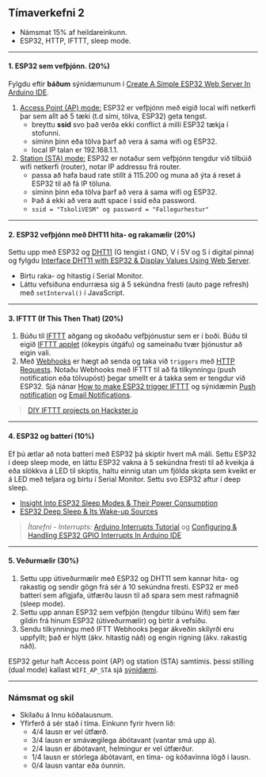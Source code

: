 ## Tímaverkefni 2 

- Námsmat 15% af heildareinkunn.
- ESP32, HTTP, IFTTT, sleep mode. 

---

#### 1. ESP32 sem vefþjónn. (20%)

Fylgdu eftir **báðum** sýnidæmunum í [Create A Simple ESP32 Web Server In Arduino IDE](https://lastminuteengineers.com/creating-esp32-web-server-arduino-ide/).

1. [Access Point (AP) mode:](https://lastminuteengineers.com/creating-esp32-web-server-arduino-ide/#iconfiguring-the-esp32-web-server-in-access-point-ap-mode) ESP32 er vefþjónn með eigið local wifi netkerfi þar sem allt að 5 tæki (t.d sími, tölva, ESP32) geta tengst. 
   - breyttu **ssid** svo það verða ekki conflict á milli ESP32 tækja í stofunni.
   - síminn þinn eða tölva þarf að vera á sama wifi og ESP32.  
   - local IP talan er 192.168.1.1.
1. [Station (STA) mode:](https://lastminuteengineers.com/creating-esp32-web-server-arduino-ide/#configuring-the-esp32-web-server-in-wifi-station-sta-mode) ESP32 er notaður sem vefþjónn tengdur við tilbúið wifi netkerfi (router), notar IP addressu frá router.
   - passa að hafa baud rate stillt á 115.200 og muna að ýta á reset á ESP32 til að fá IP töluna.   
   - síminn þinn eða tölva þarf að vera á sama wifi og ESP32.  
   - Það á ekki að vera autt space í ssid eða password. 
   - `ssid = "TskoliVESM" og password = "Fallegurhestur"`

---

#### 2. ESP32 vefþjónn með DHT11 hita- og rakamælir (20%)

Settu upp með ESP32 og [DHT11](https://lastminuteengineers.com/dht11-module-arduino-tutorial/) (G tengist í GND, V í 5V og S í digital pinna) og fylgdu [Interface DHT11 with ESP32 & Display Values Using Web Server](https://lastminuteengineers.com/esp32-dht11-dht22-web-server-tutorial/). 
- Birtu raka- og hitastig í Serial Monitor.
- Láttu vefsíðuna endurræsa sig á 5 sekúndna fresti (auto page refresh) með `setInterval()` í JavaScript.

---

#### 3. IFTTT (If This Then That) (20%)
1. Búðu til [IFTTT](https://help.ifttt.com/hc/en-us/articles/115010158167-How-does-IFTTT-work-) aðgang og skoðaðu vefþjónustur sem er í boði. Búðu til eigið [IFTTT applet](https://help.ifttt.com/hc/en-us/articles/360021401373-Creating-your-own-Applet) (ókeypis útgáfu) og sameinaðu tvær þjónustur að eigin vali.
1. Með [Webhooks](https://ifttt.com/explore/what-is-a-webhook) er hægt að senda og taka við `triggers` með [HTTP Requests](https://randomnerdtutorials.com/esp32-http-get-post-arduino/). Notaðu Webhooks með IFTTT til að fá tilkynningu (push notification eða tölvupóst) þegar smellt er á takka sem er tengdur við ESP32. Sjá nánar [How to make ESP32 trigger IFTTT](https://esp32io.com/tutorials/esp32-ifttt) og sýnidæmin [Push notification](https://blog.teamleadnet.com/2021/01/esp32-send-push-notification-from.html) og [Email Notifications](https://randomnerdtutorials.com/esp32-door-status-monitor-email/).


> [DIY IFTTT projects on Hackster.io](https://www.hackster.io/ifttt) 

<!--
- [ESP32 HTTP Request](https://esp32io.com/tutorials/esp32-http-request)
- [How to Trigger LED using IFTTT and ESP32 with Email Notification](https://iotdesignpro.com/projects/how-trigger-led-using-ifttt-and-esp32-email-notification)
- [IFTTT with Raspberry Pi](https://pimylifeup.com/using-ifttt-with-the-raspberry-pi/)
-->

---

#### 4. ESP32 og batterí (10%)
Ef þú ætlar að nota batterí með ESP32 þá skiptir hvert mA máli. Settu ESP32 í deep sleep mode, en láttu ESP32 vakna á 5 sekúndna fresti til að kveikja á eða slökkva á LED til skiptis, haltu einnig utan um fjölda skipta sem kveikt er á LED með teljara og birtu í Serial Monitor. Settu svo ESP32 aftur í deep sleep.

- [Insight Into ESP32 Sleep Modes & Their Power Consumption](https://lastminuteengineers.com/esp32-sleep-modes-power-consumption/)
- [ESP32 Deep Sleep & Its Wake-up Sources](https://lastminuteengineers.com/esp32-deep-sleep-wakeup-sources/)

> _Ítarefni - Interrupts:_ [Arduino Interrupts Tutorial](https://roboticsbackend.com/arduino-interrupts/) og [Configuring & Handling ESP32 GPIO Interrupts In Arduino IDE](https://lastminuteengineers.com/handling-esp32-gpio-interrupts-tutorial/) 

---

#### 5. Veðurmælir (30%) 

1. Settu upp útiveðurmælir með ESP32 og DHT11 sem kannar hita- og rakastig og sendir gögn frá sér á 10 sekúndna fresti. ESP32 er með batterí sem aflgjafa, útfærðu lausn til að spara sem mest rafmagnið (sleep mode).
1. Settu upp annan ESP32 sem vefþjón (tengdur tilbúnu Wifi) sem fær gildin frá hinum ESP32 (útiveðurmælir) og birtir á vefsíðu. 
1. Sendu tilkynningu með IFTT Webhooks þegar ákveðin skilyrði eru uppfyllt; það er hlýtt (ákv. hitastig náð) og engin rigning (ákv. rakastig náð). 


ESP32 getur haft Access point (AP) og station (STA) samtímis. þessi stilling (dual mode) kallast `WIFI_AP_STA` sjá [sýnidæmi](https://linuxhint.com/esp32-both-access-station-points/#:~:text=The%20above%20two%20modes%20access,network%20to%20which%20ESP32%20connects). 

<!--
- [Communication between two ESP32 via WiFi](https://www.aranacorp.com/en/communication-between-two-esp32-via-wifi/)
-->

---

### Námsmat og skil

- Skilaðu á Innu kóðalausnum.
- Yfirferð á sér stað í tíma. Einkunn fyrir hvern lið: 
    - 4/4 lausn er vel útfærð.
    - 3/4 lausn er smávægilega ábótavant (vantar smá upp á).
    - 2/4 lausn er ábótavant, helmingur er vel útfærður.
    - 1/4 lausn er stórlega ábótavant, en tíma- og kóðavinna lögð í lausn.
    - 0/4 lausn vantar eða óunnin.


